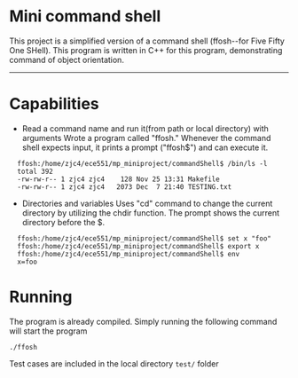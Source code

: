 # Mini command shell
This project is a simplified version of a command shell (ffosh--for Five Fifty One SHell).
This program is written in C++ for this program, demonstrating command of object orientation.

--- 
# Capabilities
* Read a command name and run it(from path or local directory) with arguments
Wrote a program called "ffosh." Whenever the command shell expects input, it prints a prompt ("ffosh$") and can execute it.
```
  ffosh:/home/zjc4/ece551/mp_miniproject/commandShell$ /bin/ls -l
  total 392
  -rw-rw-r-- 1 zjc4 zjc4    128 Nov 25 13:31 Makefile
  -rw-rw-r-- 1 zjc4 zjc4   2073 Dec  7 21:40 TESTING.txt
```

* Directories and variables
Uses "cd" command to change the current directory by utilizing the chdir function. The prompt shows the current directory before the $.
```
  ffosh:/home/zjc4/ece551/mp_miniproject/commandShell$ set x "foo"
  ffosh:/home/zjc4/ece551/mp_miniproject/commandShell$ export x
  ffosh:/home/zjc4/ece551/mp_miniproject/commandShell$ env
  x=foo
```


# Running
The program is already compiled. Simply running the following command will start the program  
```
./ffosh
```

Test cases are included in the local directory `test/` folder
